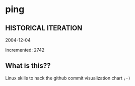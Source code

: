 # ping

## HISTORICAL ITERATION
2004-12-04

Incremented: 2742

## What is this?? 
Linux skills to hack the github commit visualization chart `;-)`
